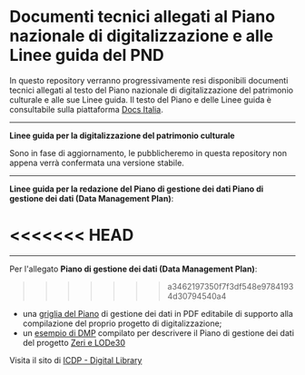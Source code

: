 # Documenti tecnici allegati al Piano nazionale di digitalizzazione e alle Linee guida del PND

In questo repository verranno progressivamente resi disponibili documenti tecnici allegati al testo del Piano nazionale di digitalizzazione del patrimonio culturale e alle sue Linee guida. Il testo del Piano e delle Linee guida è consultabile sulla piattaforma [Docs Italia](https://docs.italia.it/italia/icdp/).

<hr/>

**Linee guida per la digitalizzazione del patrimonio culturale**

Sono in fase di aggiornamento, le pubblicheremo in questa repository non appena verrà confermata una versione stabile.

<hr/>

**Linee guida per la redazione del Piano di gestione dei dati Piano di gestione dei dati (Data Management Plan)**:

<<<<<<< HEAD
=======
<hr/>

Per l'allegato **Piano di gestione dei dati (Data Management Plan)**:

>>>>>>> a3462197350f7f3df548e97841934d30794540a4
  - una [griglia del Piano](https://github.com/icdp-digital-library/allegati-pnd/blob/main/piano_gestione_dati/Scheda%20Progetto_griglia_da_compilare.pdf) di gestione dei dati in PDF editabile di supporto alla compilazione del proprio progetto di digitalizzazione;
  - un [esempio di DMP](https://github.com/icdp-digital-library/allegati-pnd/blob/main/piano_gestione_dati/Scheda%20Progetto_esempio_Fondazione_Zeri.pdf) compilato per descrivere il Piano di gestione dei dati del progetto [Zeri e LODe30](https://fondazionezeri.unibo.it/it/fototeca/attivita/zeri-e-lode)


Visita il sito di [ICDP - Digital Library](https://digitallibrary.cultura.gov.it/)
